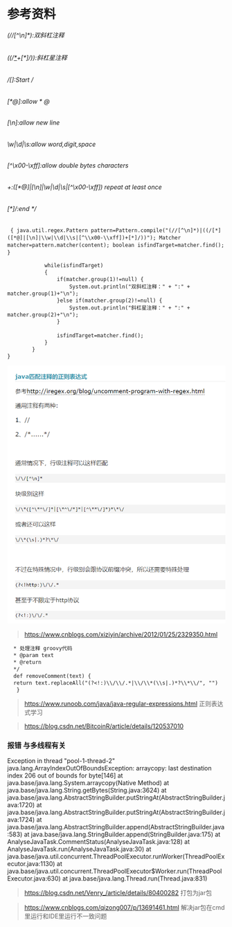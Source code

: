 # 参考资料
###### (//[^\n]*):双斜杠注释
###### ((/[*]([*@]|[\n]|\\w|\\d|\\s|[^\\x00-\\xff])+[*]/)):斜杠星注释
###### /[*]:Start /*
###### [*@]:allow * @
###### [\n]:allow new line
###### \\w|\\d|\\s:allow word,digit,space
###### [^\\x00-\\xff]:allow double bytes characters
###### +:([*@]|[\n]|\\w|\\d|\\s|[^\\x00-\\xff]) repeat at least once
###### [*]/:end */
`
{
    java.util.regex.Pattern pattern=Pattern.compile("(//[^\n]*)|((/[*]([*@]|[\n]|\\w|\\d|\\s|[^\\x00-\\xff])+[*]/))");
    Matcher matcher=pattern.matcher(content);
    boolean isfindTarget=matcher.find();
}`
```
            while(isfindTarget) 
            {
                if(matcher.group(1)!=null) {
                    System.out.println("双斜杠注释：" + ":" + matcher.group(1)+"\n");
                }else if(matcher.group(2)!=null) {
                    System.out.println("斜杠星注释：" + ":" + matcher.group(2)+"\n");
                }
                
                isfindTarget=matcher.find();
            }
        }
}
```
![img.png](img.png)
>https://www.cnblogs.com/xiziyin/archive/2012/01/25/2329350.html
```/**
  * 处理注释 groovy代码
  * @param text
  * @return
  */
  def removeComment(text) {
  return text.replaceAll("(?<!:)\\/\\/.*|\\/\\*(\\s|.)*?\\*\\/", "")
   }
```

>https://www.runoob.com/java/java-regular-expressions.html
正则表达式学习

> https://blog.csdn.net/BitcoinR/article/details/120537010
>
### 报错 与多线程有关
Exception in thread "pool-1-thread-2" java.lang.ArrayIndexOutOfBoundsException: arraycopy: last destination index 206 out of bounds for byte[146]
at java.base/java.lang.System.arraycopy(Native Method)
at java.base/java.lang.String.getBytes(String.java:3624)
at java.base/java.lang.AbstractStringBuilder.putStringAt(AbstractStringBuilder.java:1720)
at java.base/java.lang.AbstractStringBuilder.putStringAt(AbstractStringBuilder.java:1724)
at java.base/java.lang.AbstractStringBuilder.append(AbstractStringBuilder.java:583)
at java.base/java.lang.StringBuilder.append(StringBuilder.java:175)
at AnalyseJavaTask.CommentStatus(AnalyseJavaTask.java:128)
at AnalyseJavaTask.run(AnalyseJavaTask.java:30)
at java.base/java.util.concurrent.ThreadPoolExecutor.runWorker(ThreadPoolExecutor.java:1130)
at java.base/java.util.concurrent.ThreadPoolExecutor$Worker.run(ThreadPoolExecutor.java:630)
at java.base/java.lang.Thread.run(Thread.java:831)

> https://blog.csdn.net/Venry_/article/details/80400282  打包为jar包

> https://www.cnblogs.com/qizong007/p/13691461.html 解决jar包在cmd里运行和IDE里运行不一致问题
